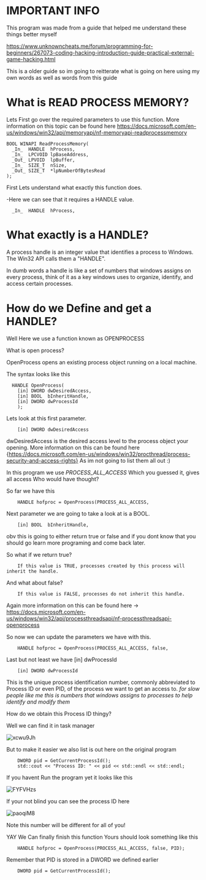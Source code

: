 # IMPORTANT INFO

This program was made from a guide that helped me understand these things better myself 

https://www.unknowncheats.me/forum/programming-for-beginners/267073-coding-hacking-introduction-guide-practical-external-game-hacking.html

This is a older guide so im going to reitterate what is going on here using my own words as well as words from this guide


# What is READ PROCESS MEMORY? 
Lets First go over the required parameters to use this function. More information on this topic can be found here https://docs.microsoft.com/en-us/windows/win32/api/memoryapi/nf-memoryapi-readprocessmemory

    BOOL WINAPI ReadProcessMemory(
      _In_  HANDLE  hProcess,
      _In_  LPCVOID lpBaseAddress,
      _Out_ LPVOID  lpBuffer,
      _In_  SIZE_T  nSize,
      _Out_ SIZE_T  *lpNumberOfBytesRead
    );

First Lets understand what exactly this function does.
  
  -Here we can see that it requires a HANDLE value.
      
      _In_  HANDLE  hProcess,
      
  # What exactly is a HANDLE?
  A process handle is an integer value that identifies a process to Windows. The Win32 API calls them a "HANDLE".
  
  In dumb words a handle is like a set of numbers that windows assigns on every process, think of it as a key windows uses to organize, identify, and access certain     processes.
  
  # How do we Define and get a HANDLE?
  
  Well Here we use a function known as OPENPROCESS
  
  What is open process?
  
  OpenProcess opens an existing process object running on a local machine.
  
  The syntax looks like this
  
      HANDLE OpenProcess(
        [in] DWORD dwDesiredAccess,
        [in] BOOL  bInheritHandle,
        [in] DWORD dwProcessId
        );
        
  Lets look at this first parameter.
      
        [in] DWORD dwDesiredAccess
        
  dwDesiredAccess is the desired access level to the process object your opening.
  More information on this can be found here {https://docs.microsoft.com/en-us/windows/win32/procthread/process-security-and-access-rights}
  As im not going to list them all out :)
  
  In this program we use *PROCESS_ALL_ACCESS*
  Which you guessed it, gives all access Who would have thought?
  
  So far we have this
        
        HANDLE hofproc = OpenProcess(PROCESS_ALL_ACCESS,
  
  Next parameter we are going to take a look at is a BOOL.
  
        [in] BOOL  bInheritHandle,
        
  obv this is going to either return true or false and if you dont know that you should go learn more programing and come back later.
  
  So what if we return true?
        
        If this value is TRUE, processes created by this process will inherit the handle.
  
  And what about false?
        
        If this value is FALSE, processes do not inherit this handle.
        
 Again more information on this can be found here -> https://docs.microsoft.com/en-us/windows/win32/api/processthreadsapi/nf-processthreadsapi-openprocess
 
 So now we can update the parameters we have with this.
 
        HANDLE hofproc = OpenProcess(PROCESS_ALL_ACCESS, false,
        
 Last but not least we have [in] dwProcessId
        
        [in] DWORD dwProcessId
 
 This is the unique process identification number, commonly abbreviated to Process ID or even PID, of the process we want to get an access to.
 *for slow people like me this is numbers that windows assigns to processes to help identify and modify them*
 
 How do we obtain this Process ID thingy?
    
 Well we can find it in task manager
 
 ![xcwu9Jh](https://user-images.githubusercontent.com/98422417/185277827-b30e0f57-27f6-4d6c-8965-91369aa4991a.png)
 
 But to make it easier we also list is out here on the original program
 
        DWORD pid = GetCurrentProcessId();
        std::cout << "Process ID: " << pid << std::endl << std::endl;
 
 If you havent Run the program yet it looks like this
 
 ![FYFVHzs](https://user-images.githubusercontent.com/98422417/185278105-297dab85-cd0d-4c26-9b2b-2382524eb5f4.png)
 
 If your not blind you can see the process ID here
 
 ![paoqiM8](https://user-images.githubusercontent.com/98422417/185278205-b7c4c6e5-181f-413b-a60e-0a92171ebfca.png)
 
 Note this number will be different for all of you!
 
 YAY We Can finally finish this function
    Yours should look something like this
    
        HANDLE hofproc = OpenProcess(PROCESS_ALL_ACCESS, false, PID);
        
 Remember that PID is stored in a DWORD we defined earlier
   
        DWORD pid = GetCurrentProcessId();


  
 
      
  
      
